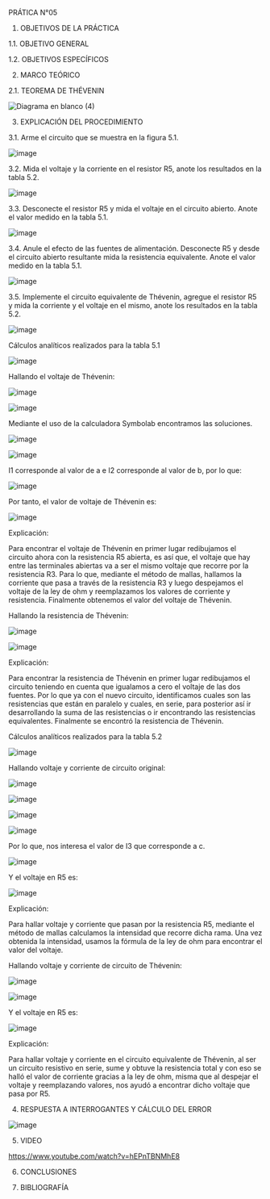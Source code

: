 PRÁTICA N°05 

1. OBJETIVOS DE LA PRÁCTICA

1.1. OBJETIVO GENERAL

1.2. OBJETIVOS ESPECÍFICOS

2. MARCO TEÓRICO

2.1. TEOREMA DE THÉVENIN

![Diagrama en blanco (4)](https://user-images.githubusercontent.com/94008521/149223551-11bdd5e3-4237-4407-bf25-181800b64476.png)

3. EXPLICACIÓN DEL PROCEDIMIENTO

3.1. Arme el circuito que se muestra en la figura 5.1.

![image](https://user-images.githubusercontent.com/93960809/149155326-ec15e13d-213e-4cf2-9483-eac6faad7db8.png)

3.2. Mida el voltaje y la corriente en el resistor R5, anote los resultados en la tabla 5.2.

![image](https://user-images.githubusercontent.com/93960809/149155371-5dca432a-8d8f-451a-bd1b-bb4065bfa682.png)

3.3. Desconecte el resistor R5 y mida el voltaje en el circuito abierto. Anote el valor medido en la tabla 5.1.

![image](https://user-images.githubusercontent.com/93960809/149155433-795df9bd-d4c6-47e7-a46b-faa54cba72a2.png)

3.4. Anule el efecto de las fuentes de alimentación. Desconecte R5 y desde el circuito abierto resultante mida la resistencia equivalente. Anote el valor medido en la tabla 5.1.

![image](https://user-images.githubusercontent.com/93960809/149155489-9e2ee9c1-f4b5-4a67-ac17-93ab21ed3507.png)

3.5. Implemente el circuito equivalente de Thévenin, agregue el resistor R5 y mida la corriente y el voltaje en el mismo, anote los resultados en la tabla 5.2.

![image](https://user-images.githubusercontent.com/93960809/149155540-0439da2e-24ae-4271-a312-ebec031c51ad.png)

Cálculos analíticos realizados para la tabla 5.1

![image](https://user-images.githubusercontent.com/93960809/149155574-db0975c9-6c03-48cc-9574-9aff6ace7227.png)

Hallando el voltaje de Thévenin:

![image](https://user-images.githubusercontent.com/93960809/149155613-f5acd45f-4c3d-4ff3-8d70-32bb7ae9635b.png)

![image](https://user-images.githubusercontent.com/93960809/149155644-ff583eb0-8abb-4eba-b172-5c6a11ea1313.png)

Mediante el uso de la calculadora Symbolab encontramos las soluciones.

![image](https://user-images.githubusercontent.com/93960809/149155679-05933975-4740-444d-959c-0097603c5086.png)

![image](https://user-images.githubusercontent.com/93960809/149155696-c31e6ce2-7274-43cc-94d0-31fbd83d805d.png)

I1 corresponde al valor de a e I2 corresponde al valor de b, por lo que: 

![image](https://user-images.githubusercontent.com/93960809/149155739-e0f54afe-b5b1-482b-8e01-b04004aa1424.png)

Por tanto, el valor de voltaje de Thévenin es: 

![image](https://user-images.githubusercontent.com/93960809/149155780-749737ce-0b12-4309-b590-12ce4ffe0e51.png)

Explicación: 

Para encontrar el voltaje de Thévenin en primer lugar redibujamos el circuito ahora con la resistencia R5 abierta, es así que, el voltaje que hay entre las terminales abiertas va a ser el mismo voltaje que recorre por la resistencia R3. Para lo que, mediante el método de mallas, hallamos la corriente que pasa a través de la resistencia R3 y luego despejamos el voltaje de la ley de ohm y reemplazamos los valores de corriente y resistencia. Finalmente obtenemos el valor del voltaje de Thévenin. 

Hallando la resistencia de Thévenin:

![image](https://user-images.githubusercontent.com/93960809/149155990-1515a313-ede8-4ab6-9e65-658628fa63c5.png)

![image](https://user-images.githubusercontent.com/93960809/149156018-0ee1ee31-baaf-4d46-ae11-0e4161d66bdf.png)

Explicación: 

Para encontrar la resistencia de Thévenin en primer lugar redibujamos el circuito teniendo en cuenta que igualamos a cero el voltaje de las dos fuentes. Por lo que ya con el nuevo circuito, identificamos cuales son las resistencias que están en paralelo y cuales, en serie, para posterior así ir desarrollando la suma de las resistencias o ir encontrando las resistencias equivalentes. Finalmente se encontró la resistencia de Thévenin.

Cálculos analíticos realizados para la tabla 5.2

![image](https://user-images.githubusercontent.com/93960809/149156070-d34a7f94-e639-41de-b200-c605ae815218.png)

Hallando voltaje y corriente de circuito original: 

![image](https://user-images.githubusercontent.com/93960809/149156104-99cdb6ee-985a-471b-9b1a-d3598910094a.png)

![image](https://user-images.githubusercontent.com/93960809/149156139-8086efa4-bd26-406e-8a88-3be3950a090f.png)

![image](https://user-images.githubusercontent.com/93960809/149156153-1a1bb953-257f-46ed-990a-5b8e7e93d8fa.png)

![image](https://user-images.githubusercontent.com/93960809/149156169-8432c4df-1c1d-43a6-a132-5d39a7a561b6.png)

Por lo que, nos interesa el valor de I3 que corresponde a c. 

![image](https://user-images.githubusercontent.com/93960809/149156204-4d71ee8f-cadd-4edb-b643-9b0f4192c3ff.png)

Y el voltaje en R5 es: 

![image](https://user-images.githubusercontent.com/93960809/149156246-7af90a60-bceb-4319-a5e0-635a2f7aa866.png)

Explicación:

Para hallar voltaje y corriente que pasan por la resistencia R5, mediante el método de mallas calculamos la intensidad que recorre dicha rama. Una vez obtenida la intensidad, usamos la fórmula de la ley de ohm para encontrar el valor del voltaje.

Hallando voltaje y corriente de circuito de Thévenin: 

![image](https://user-images.githubusercontent.com/93960809/149156319-35d889df-f680-4d0e-85ae-37b5c284095f.png)

![image](https://user-images.githubusercontent.com/93960809/149159480-11ad52f6-0e61-4942-bece-5b13aa0ed62a.png)

Y el voltaje en R5 es:

![image](https://user-images.githubusercontent.com/93960809/149159522-a0fe4066-e55e-4faa-9675-c419a3ba6225.png)

Explicación: 

Para hallar voltaje y corriente en el circuito equivalente de Thévenin, al ser un circuito resistivo en serie, sume y obtuve la resistencia total y con eso se halló el valor de corriente gracias a la ley de ohm, misma que al despejar el voltaje y reemplazando valores, nos ayudó a encontrar dicho voltaje que pasa por R5. 


4. RESPUESTA A INTERROGANTES Y CÁLCULO DEL ERROR

![image](https://user-images.githubusercontent.com/93415377/149213611-f0b2640f-b924-4ef1-9767-5272fbf759b1.png)

5. VIDEO

https://www.youtube.com/watch?v=hEPnTBNMhE8

6. CONCLUSIONES

7. BIBLIOGRAFÍA
